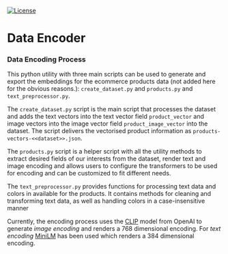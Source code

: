 [![License](https://img.shields.io/badge/License-Apache%202.0-blue.svg)](https://opensource.org/licenses/Apache-2.0)

Data Encoder
==========================
### Data Encoding Process

This python utility with three main scripts can be used to generate and export the embeddings for the ecommerce products data (not added here for the obvious reasons.): `create_dataset.py` and `products.py` and `text_preprocessor.py`.

The `create_dataset.py` script is the main script that processes the dataset and adds the text vectors into the text vector field `product_vector` and image vectors into the image vector field `product_image_vector` into the dataset. The script delivers the vectorised product information as `products-vectors-<<dataset>>.json`.

The `products.py` script is a helper script with all the utility methods to extract desired fields of our interests from the dataset, render text and image encoding and allows users to configure the transformers to be used for encoding and can be customized to fit different needs.

The `text_preprocessor.py` provides functions for processing text data and colors in available for the products. It contains methods for cleaning and transforming text data, as well as handling colors in a case-insensitive manner

Currently, the encoding process uses the [CLIP](https://github.com/openai/CLIP) model from OpenAI to generate *image encoding* and renders a 768 dimensional encoding. For *text encoding* [MiniLM](https://huggingface.co/sentence-transformers/all-MiniLM-L6-v2) has been used which renders a 384 dimensional encoding.